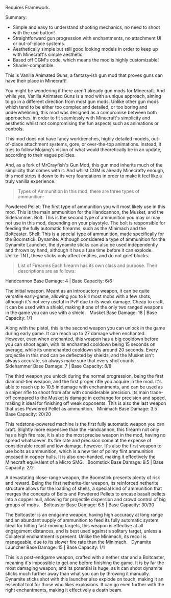 Requires Framework.

Summary:
- Simple and easy to understand shooting mechanics, no need to shoot with the use button!
- Straightforward gun progression with enchantments, no attachment UI or out-of-place systems.
- Aesthetically simple but still good looking models in order to keep up with Minecraft's simple aesthetic.
- Based off CGM's code, which means the mod is highly customizable!
- Shader-compatible.

This is Vanilla Animated Guns, a fantasy-ish gun mod that proves guns can have their place in Minecraft!

You might be wondering if there aren't already gun mods for Minecraft. And while yes, Vanilla Animated Guns is a mod with a unique approach, aiming to go in a different direction from most gun mods. Unlike other gun mods which tend to be either too complex and detailed, or too boring and underwhelming, this mod was designed as a compromise between both approaches, in order to fit seamlessly with Minecraft's simplicity and aesthetic whilst not compromising the fun aspects such as animations or controls.

This mod does not have fancy workbenches, highly detailed models, out-of-place attachment systems, gore, or over-the-top animations. Instead, it tries to follow Mojang's vision of what would theoretically be in an update, according to their vague policies.

And, as a fork of MrCrayfish's Gun Mod, this gun mod inherits much of the simplicity that comes with it. And whilst CGM is already Minecrafty enough, this mod strips it down to its very foundations in order to make it feel like a truly vanilla experience.

> Types of Ammunition
In this mod, there are three types of ammunition:

Powdered Pellet: The first type of ammunition you will most likely use in this mod. This is the main ammunition for the Handcannon, the Musket, and the Sidehammer.
Bolt: This is the second type of ammunition you may or may not use in this mod, depending on your playstyle. The bolt is responsible for feeding the fully automatic firearms, such as the Minimach and the Boltcaster.
Shell: This is a special type of ammunition, made specifically for the Boomstick.
Dynamite: Although considered a type of ammunition for the Dynamite Launcher, the dynamite sticks can also be used independently and thrown by hand, although it has a fuse time before it can explode. Unlike TNT, these sticks only affect entities, and do not grief blocks.

> List of Firearms
Each firearm has its own class and purpose. Their descriptions are as follows:

Handcannon
Base Damage: 4 | Base Capacity: 6/6

The initial weapon. Meant as an introductory weapon, it can be quite versatile early-game, allowing you to kill most mobs with a few shots, although it's not very useful in PvP due to its weak damage. Cheap to craft, it can be used with a shield, making it one of the only two ranged weapons in the game you can use with a shield.
 
Musket
Base Damage: 18 | Base Capacity: 1/1

Along with the pistol, this is the second weapon you can unlock in the game during early game. It can reach up to 27 damage when enchanted. However, even when enchanted, this weapon has a big cooldown before you can shoot again, with its enchanted cooldown being 15 seconds on average, while its unenchanted cooldown sits around 20 seconds. Every projectile in this mod can be deflected by shields, and the Musket isn't always accurate, so always make sure that every shot counts. 
 
Sidehammer
Base Damage: 7 | Base Capacity: 8/8

The third weapon you unlock during the normal progression, being the first diamond-tier weapon, and the first proper rifle you acquire in the mod. It's able to reach up to 10.5 in damage with enchantments, and can be used as a sniper rifle to shoot from afar with considerable precision. Its main trade-off compared to the Musket is damage in exchange for precision and speed, making it ideal for finishing off weak opponents. This is also the last weapon that uses Powdered Pellet as ammunition.
 
Minimach
Base Damage: 3.5 | Base Capacity: 20/20

This redstone-powered machine is the first fully automatic weapon you can craft. Slightly more expensive than the Handcannon, this firearm not only has a high fire rate, it is also the most precise weapon in the mod, having no spread whatsoever. Its fire rate and precision come at the expense of considerable recoil and low damage, however. It's also the first weapon to use bolts as ammunition, which is a new tier of pointy flint ammunition encased in copper hulls. It is also one-handed, making it effectively the Minecraft equivalent of a Micro SMG.
 
Boomstick
Base Damage: 9.5 | Base Capacity: 2/2

A devastating close-range weapon, the Boomstick presents plenty of risk and reward. Being the first netherite-tier weapon, its reinforced netherite structure allows for the loading of shells, a special kind of ammunition that merges the concepts of Bolts and Powdered Pellets to encase basalt pellets into a copper hull, allowing for projectile dispersion and crowd control of big groups of mobs.
 
Boltcaster
Base Damage: 6.5 | Base Capacity: 30/30

The Boltcaster is an endgame weapon, having high accuracy at long range and an abundant supply of ammunition to feed its fully automatic system. Ideal for hitting fast-moving targets, this weapon is effective at all engagement distances, and is best used against a solitary target, unless a Collateral enchantment is present. Unlike the Minimach, its recoil is manageable, due to its slower fire rate than the Minimach.
 
Dynamite Launcher
Base Damage: 15 | Base Capacity: 1/1

This is a post-endgame weapon, crafted with a nether star and a Boltcaster, meaning it's impossible to get one before finishing the game. It is by far the most damaging weapon, and its potential is huge, as it can shoot dynamite sticks much further away than what you can by throwing it manually. Dynamite sticks shot with this launcher also explode on touch, making it an essential tool for those who likes explosions. It can go even further with the right enchantments, making it effectively a death beam.